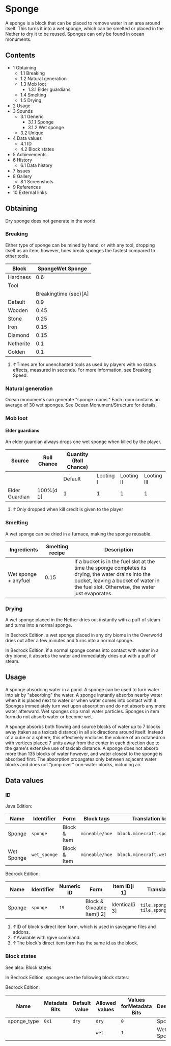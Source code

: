 # Sponge
A sponge is a block that can be placed to remove water in an area around itself. This turns it into a wet sponge, which can be smelted or placed in the Nether to dry it to be reused. Sponges can only be found in ocean monuments.

## Contents
- 1 Obtaining
	- 1.1 Breaking
	- 1.2 Natural generation
	- 1.3 Mob loot
		- 1.3.1 Elder guardians
	- 1.4 Smelting
	- 1.5 Drying
- 2 Usage
- 3 Sounds
	- 3.1 Generic
		- 3.1.1 Sponge
		- 3.1.2 Wet sponge
	- 3.2 Unique
- 4 Data values
	- 4.1 ID
	- 4.2 Block states
- 5 Achievements
- 6 History
	- 6.1 Data history
- 7 Issues
- 8 Gallery
	- 8.1 Screenshots
- 9 References
- 10 External links

## Obtaining
Dry sponge does not generate in the world.

### Breaking
Either type of sponge can be mined by hand, or with any tool, dropping itself as an item; however, hoes break sponges the fastest compared to other tools.

| Block     | SpongeWet Sponge      |
|-----------|-----------------------|
| Hardness  | 0.6                   |
| Tool      |                       |
|           | Breakingtime (sec)[A] |
| Default   | 0.9                   |
| Wooden    | 0.45                  |
| Stone     | 0.25                  |
| Iron      | 0.15                  |
| Diamond   | 0.15                  |
| Netherite | 0.1                   |
| Golden    | 0.1                   |

1. ↑Times are for unenchanted tools as used by players with no status effects, measured in seconds. For more information, see Breaking Speed.

### Natural generation
Ocean monuments can generate "sponge rooms." Each room contains an average of 30 wet sponges. See Ocean Monument/Structure for details.

### Mob loot
#### Elder guardians
An elder guardian always drops one wet sponge when killed by the player.

| Source         | Roll Chance | Quantity (Roll Chance) |           |            |             |
|----------------|-------------|------------------------|-----------|------------|-------------|
|                |             | Default                | Looting I | Looting II | Looting III |
| Elder Guardian | 100%[d 1]   | 1                      | 1         | 1          | 1           |

1. ↑Only dropped when kill credit is given to the player

### Smelting
A wet sponge can be dried in a furnace, making the sponge reusable. 

| Ingredients          | Smelting recipe | Description                                                                                                                                                                                      |
|----------------------|-----------------|--------------------------------------------------------------------------------------------------------------------------------------------------------------------------------------------------|
| Wet sponge + anyfuel | 0.15            | If a bucket is in the fuel slot at the time the sponge completes its drying, the water drains into the bucket, leaving a bucket of water in the fuel slot. Otherwise, the water just evaporates. |

### Drying
A wet sponge placed in the Nether dries out instantly with a puff of steam and turns into a normal sponge.

In Bedrock Edition, a wet sponge placed in any dry biome in the Overworld dries out after a few minutes and turns into a normal sponge.

In Bedrock Edition, if a normal sponge comes into contact with water in a dry biome, it absorbs the water and immediately dries out with a puff of steam.

## Usage
A sponge absorbing water in a pond.
A sponge can be used to turn water into air by "absorbing" the water. A sponge instantly absorbs nearby water when it is placed next to water or when water comes into contact with it. Sponges immediately turn wet upon absorption and do not absorb any more water afterward. Wet sponges drip small water particles. Sponges in item form do not absorb water or become wet.

A sponge absorbs both flowing and source blocks of water up to 7 blocks away (taken as a taxicab distance) in all six directions around itself. Instead of a cube or a sphere, this effectively encloses the volume of an octahedron with vertices placed 7 units away from the center in each direction due to the game's extensive use of taxicab distance. A sponge does not absorb more than 135 blocks of water however, and water closest to the sponge is absorbed first. The absorption propagates only between adjacent water blocks and does not "jump over" non-water blocks, including air.

## Data values
### ID
Java Edition:

| Name       | Identifier   | Form         | Block tags     | Translation key              |
|------------|--------------|--------------|----------------|------------------------------|
| Sponge     | `sponge`     | Block & Item | `mineable/hoe` | `block.minecraft.sponge`     |
| Wet Sponge | `wet_sponge` | Block & Item | `mineable/hoe` | `block.minecraft.wet_sponge` |

Bedrock Edition:

| Name   | Identifier | Numeric ID | Form                       | Item ID[i 1]   | Translation key                                   |
|--------|------------|------------|----------------------------|----------------|---------------------------------------------------|
| Sponge | `sponge`   | `19`       | Block & Giveable Item[i 2] | Identical[i 3] | `tile.sponge.dry.name`<br/>`tile.sponge.wet.name` |

1. ↑ID of block's direct item form, which is used in savegame files and addons.
2. ↑Available with /give command.
3. ↑The block's direct item form has the same id as the block.

### Block states
See also: Block states

In Bedrock Edition, sponges use the following block states:

Bedrock Edition:

| Name        | Metadata Bits | Default value | Allowed values | Values forMetadata Bits | Description |
|-------------|---------------|---------------|----------------|-------------------------|-------------|
| sponge_type | `0x1`         | `dry`         | `dry`          | `0`                     | Sponge      |
|             |               |               | `wet`          | `1`                     | Wet Sponge  |



